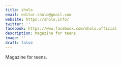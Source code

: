 ```yaml
---
title: sholo
email: editor.sholo@gmail.com
website: https://sholo.info/
twitter: ''
facebook: https://www.facebook.com/sholo.official
description: Magazine for teens.
image: ''
draft: false
---
```

Magazine for teens.
